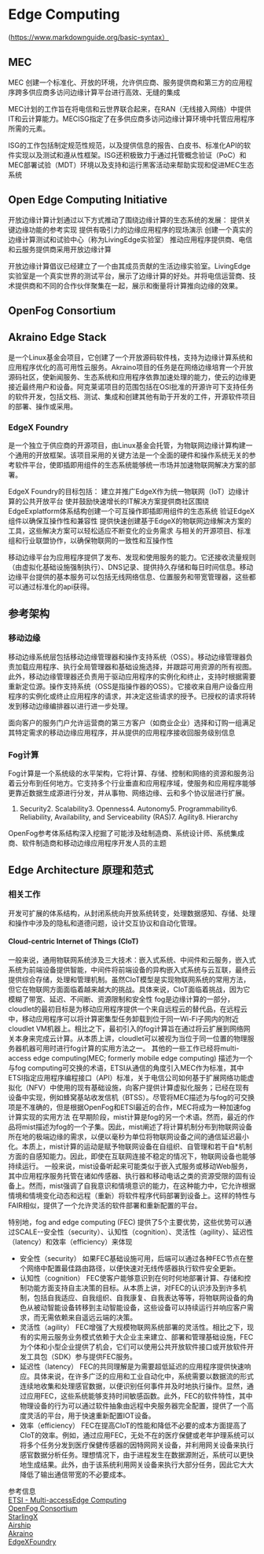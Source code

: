 # Edge Computing

(https://www.markdownguide.org/basic-syntax）

## MEC
MEC 创建一个标准化、开放的环境，允许供应商、服务提供商和第三方的应用程序跨多供应商多访问边缘计算平台进行高效、无缝的集成

MEC计划的工作旨在将电信和云世界联合起来，在RAN（无线接入网络）中提供IT和云计算能力。MECISG指定了在多供应商多访问边缘计算环境中托管应用程序所需的元素。

ISG的工作包括制定规范性规范，以及提供信息的报告、白皮书、标准化API的软件实现以及测试和遵从性框架。ISG还积极致力于通过托管概念验证（PoC）和MEC部署试验（MDT）环境以及支持和运行黑客活动来帮助实现和促进MEC生态系统 

## Open Edge Computing Initiative
开放边缘计算计划通过以下方式推动了围绕边缘计算的生态系统的发展：
提供关键边缘功能的参考实现
提供有吸引力的边缘应用程序的现场演示
创建一个真实的边缘计算测试和试验中心（称为LivingEdge实验室）
推动应用程序提供商、电信和云服务提供商采用开放边缘计算

开放边缘计算倡议已经建立了一个由其成员贡献的生活边缘实验室。LivingEdge实验室是一个真实世界的测试平台，展示了边缘计算的好处。并将电信运营商、技术提供商和不同的合作伙伴聚集在一起，展示和衡量将计算推向边缘的效果。


## OpenFog Consortium



## Akraino Edge Stack
是一个Linux基金会项目，它创建了一个开放源码软件栈，支持为边缘计算系统和应用程序优化的高可用性云服务。Akraino项目的任务是在网络边缘培育一个开放源码社区，使新闻服务、生态系统和应用程序依靠加速处理的能力，使云的边缘更接近最终用户和设备。阿克莱诺项目的范围包括在OSI批准的开源许可下支持任务的软件开发，包括文档、测试、集成和创建其他有助于开发的工件，开源软件项目的部署、操作或采用。



### EdgeX Foundry
是一个独立于供应商的开源项目，由Linux基金会托管，为物联网边缘计算构建一个通用的开放框架。该项目采用的关键方法是一个全面的硬件和操作系统无关的参考软件平台，使即插即用组件的生态系统能够统一市场并加速物联网解决方案的部署。

EdgeX Foundry的目标包括：
建立并推广EdgeX作为统一物联网（IoT）边缘计算的公共开放平台
使并鼓励快速增长的IT解决方案提供商社区围绕EdgeExplatform体系结构创建一个可互操作即插即用组件的生态系统
验证EdgeX组件以确保互操作性和兼容性
提供快速创建基于EdgeX的物联网边缘解决方案的工具，这些解决方案可以轻松适应不断变化的业务需求
与相关的开源项目、标准组和行业联盟协作，以确保物联网的一致性和互操作性 

移动边缘平台为应用程序提供了发布、发现和使用服务的能力。它还接收流量规则（由虚拟化基础设施强制执行）、DNS记录、提供持久存储和每日时间信息。移动边缘平台提供的基本服务可以包括无线网络信息、位置服务和带宽管理器，这些都可以通过标准化的api获得。


## 参考架构
### 移动边缘
移动边缘系统层包括移动边缘管理器和操作支持系统（OSS）。移动边缘管理器负责加载应用程序、执行全局管理器和基础设施选择，并跟踪可用资源的所有视图。此外，移动边缘管理器还负责用于驱动应用程序的实例化和终止，支持时根据需要重新定位源。操作支持系统（OSS是指操作器的OSS）。它接收来自用户设备应用程序的实例化或终止应用程序的请求，并决定这些请求的授予。已授权的请求将转发到移动边缘编排器以进行进一步处理。 

面向客户的服务门户允许运营商的第三方客户（如商业企业）选择和订购一组满足其特定需求的移动边缘应用程序，并从提供的应用程序接收回服务级别信息


### Fog计算
Fog计算是一个系统级的水平架构，它将计算、存储、控制和网络的资源和服务沿着云分布到任何地方。它支持多个行业垂直和应用程序域，使服务和应用程序能够更靠近数据生成源进行分发，并从事物、网络边缘、云和多个协议层进行扩展。 
1. Security2. Scalability3. Openness4. Autonomy5. Programmability6. Reliability, Availability, and Serviceability (RAS)7. Agility8. Hierarchy

OpenFog参考体系结构深入挖掘了可能涉及硅制造商、系统设计师、系统集成商、软件制造商和移动边缘应用程序开发人员的主题


## Edge Architecture 原理和范式
### 相关工作
开发可扩展的体系结构，从封闭系统向开放系统转变，处理数据感知、存储、处理和操作中涉及的隐私和道德问题，设计交互协议和自动化管理。

#### Cloud-centric Internet of Things (CIoT)
一般来说，通用物联网系统涉及三大技术：嵌入式系统、中间件和云服务，嵌入式系统为前端设备提供智能，中间件将前端设备的异构嵌入式系统与云互联，最终云提供综合存储，处理和管理机制。虽然CIoT模型是实现物联网系统的常用方法，但它在物联网方面面临着越来越大的挑战。具体来说，CIoT面临着挑战，因为它模糊了带宽、延迟、不间断、资源限制和安全性
fog是边缘计算的一部分，cloudlet的最初目标是为移动应用程序提供一个来自远程云的替代品，在远程云中，移动应用程序可以将计算密集型任务卸载到位于同一Wi-Fi子网内的附近cloudlet VM机器上。相比之下，最初引入的fog计算旨在通过将云扩展到网络网关本身来完成云计算。从本质上讲，cloudlet可以被视为当位于同一位置的物理服务器机器可用时进行fog计算的实用方法之一。
其他的一些工作已经将multi-access edge computing(MEC; formerly mobile edge computing) 描述为一个与fog computing可交换的术语，ETSI从通信的角度引入MEC作为标准，其中ETSI指定应用程序编程接口（API）标准，关于电信公司如何基于扩展网络功能虚拟化（NFV）中使用的现有基础设施，向客户提供计算虚拟化服务；已经在现有设备中实现，例如蜂窝基站收发信机（BTSS）。尽管将MEC描述为与fog的可交换项是不准确的，但是根据OpenFog和ETSI最近的合作，MEC将成为一种加速fog计算实现的实用方法
在早期阶段，mist计算是fog的另一个术语。然而，最近的作品将mist描述为fog的一个子集。因此，mist阐述了将计算机制分布到物联网设备所在地的极端边缘的需求，以便以毫秒为单位将物联网设备之间的通信延迟最小化。本质上，mist计算的运动是赋予物联网设备在自组织、自管理和若干自*机制方面的自感知能力。因此，即使在互联网连接不稳定的情况下，物联网设备也能够持续运行。
一般来说，mist设备听起来可能类似于嵌入式服务或移动Web服务，其中应用程序服务托管在诸如传感器、执行器和移动电话之类的资源受限的固有设备上。然而，mist强调了自我意识和情境意识的能力，在这种能力中，它允许根据情境和情境变化动态和远程（重新）将软件程序代码部署到设备上。这样的特性与FAIR相似，提供了一个允许灵活的软件部署和重新配置的平台。 

特别地，fog and edge computing (FEC) 提供了5个主要优势，这些优势可以通过SCALE--安全性（security）、认知性（cognition）、灵活性（agility）、延迟性（latency）和效率（efficiency）来体现 
- 安全性（security）
如果FEC基础设施可用，后端可以通过各种FEC节点在整个网络中配置最佳路由路径，以便快速对无线传感器执行软件安全更新。
- 认知性（cognition）
FEC使客户能够意识到在何时何地部署计算、存储和控制功能方面支持自主决策的目标。从本质上讲，对FEC的认识涉及到许多机制，包括自我适应、自我组织、自我康复、自我表达等等，将物联网设备的角色从被动智能设备转移到主动智能设备，这些设备可以持续运行并响应客户需求，而无需依赖来自遥远云端的决策。
- 灵活性（agility）
FEC增强了大规模物联网系统部署的灵活性。相比之下，现有的实用云服务业务模式依赖于大企业主来建立、部署和管理基础设施，FEC为个体和小型企业提供了机会，它们可以使用公共开放软件接口或开放软件开发工具包（SDK）参与提供FEC服务。
- 延迟性（latency）
FEC的共同理解是为需要超低延迟的应用程序提供快速响应。具体来说，在许多广泛的应用和工业自动化中，系统需要以数据流的形式连续地收集和处理感官数据，以便识别任何事件并及时地执行操作。显然，通过应用FEC，这些系统能够支持时间敏感函数。此外，FEC的软件特性，其中物理设备的行为可以通过软件抽象由远程中央服务器完全配置，提供了一个高度灵活的平台，用于快速重新配置IOT设备。
- 效率（efficiency）
FEC在提高CIoT的性能和降低不必要的成本方面提高了CIoT的效率。例如，通过应用FEC，无处不在的医疗保健或老年护理系统可以将多个任务分发到医疗保健传感器的因特网网关设备，并利用网关设备来执行感官数据分析任务。理想情况下，由于进程发生在数据源附近，系统可以更快地生成结果。此外，由于该系统利用网关设备来执行大部分任务，因此它大大降低了输出通信带宽的不必要成本。 





参考信息  
[ETSI - Multi-accessEdge Computing](https://www.etsi.org/technologies-clusters/technologies/multi-access-edge-computing)  
[OpenFog Consortium](https://www.openfogconsortium.org/)  
[StarlingX](https://www.starlingx.io/)  
[Airship](https://www.airshipit.org/)  
[Akraino](https://www.akraino.org/)  
[EdgeXFoundry](https://www.edgexfoundry.org/)  












